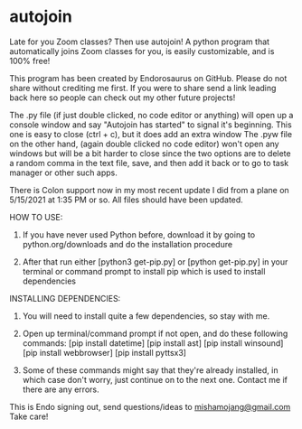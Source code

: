 # autojoin
Late for you Zoom classes? Then use autojoin! A python program that automatically joins Zoom classes for you, is easily customizable, and is 100% free!

This program has been created by Endorosaurus on GitHub. Please do not share without crediting me first. If you were to share send a link leading back here so people can check out my other future projects!

The .py file (if just double clicked, no code editor or anything) will open up a console window and say "Autojoin has started" to signal it's beginning. This one is easy to close (ctrl + c), but it does add an extra window
The .pyw file on the other hand, (again double clicked no code editor) won't open any windows but will be a bit harder to close since the two options are to delete a random comma in the text file, save, and then add it back or to go to task manager or other such apps.

There is Colon support now in my most recent update I did from a plane on 5/15/2021 at 1:35 PM or so. All files should have been updated.

HOW TO USE:

1. If you have never used Python before, download it by going to python.org/downloads and do the installation procedure

2. After that run either [python3 get-pip.py] or [python get-pip.py] in your terminal or command prompt to install pip which is used to install dependencies

INSTALLING DEPENDENCIES: 

1. You will need to install quite a few dependencies, so stay with me.

2. Open up terminal/command prompt if not open, and do these following commands:
[pip install datetime]
[pip install ast]
[pip install winsound]
[pip install webbrowser]
[pip install pyttsx3]

3. Some of these commands might say that they're already installed, in which case don't worry, just continue on to the next one. Contact me if there are any errors.

This is Endo signing out, send questions/ideas to mishamojang@gmail.com
Take care!
